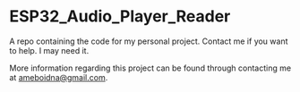 # ESP32_Audio_Player_Reader
A repo containing the code for my personal project. Contact me if you want to help. I may need it.

More information regarding this project can be found through contacting me at ameboidna@gmail.com.
